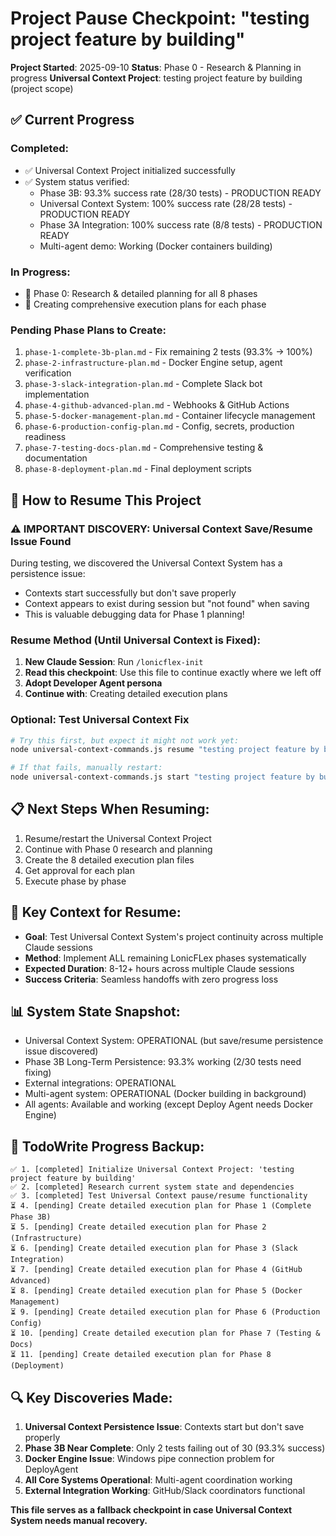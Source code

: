 # Project Pause Checkpoint: "testing project feature by building"

**Project Started**: 2025-09-10
**Status**: Phase 0 - Research & Planning in progress
**Universal Context Project**: testing project feature by building (project scope)

## ✅ Current Progress

### Completed:
- ✅ Universal Context Project initialized successfully 
- ✅ System status verified:
  - Phase 3B: 93.3% success rate (28/30 tests) - PRODUCTION READY
  - Universal Context System: 100% success rate (28/28 tests) - PRODUCTION READY  
  - Phase 3A Integration: 100% success rate (8/8 tests) - PRODUCTION READY
  - Multi-agent demo: Working (Docker containers building)

### In Progress:
- 🔄 Phase 0: Research & detailed planning for all 8 phases
- 🔄 Creating comprehensive execution plans for each phase

### Pending Phase Plans to Create:
1. `phase-1-complete-3b-plan.md` - Fix remaining 2 tests (93.3% → 100%)
2. `phase-2-infrastructure-plan.md` - Docker Engine setup, agent verification
3. `phase-3-slack-integration-plan.md` - Complete Slack bot implementation
4. `phase-4-github-advanced-plan.md` - Webhooks & GitHub Actions
5. `phase-5-docker-management-plan.md` - Container lifecycle management
6. `phase-6-production-config-plan.md` - Config, secrets, production readiness
7. `phase-7-testing-docs-plan.md` - Comprehensive testing & documentation
8. `phase-8-deployment-plan.md` - Final deployment scripts

## 🔄 How to Resume This Project

### ⚠️ **IMPORTANT DISCOVERY**: Universal Context Save/Resume Issue Found
During testing, we discovered the Universal Context System has a persistence issue:
- Contexts start successfully but don't save properly 
- Context appears to exist during session but "not found" when saving
- This is valuable debugging data for Phase 1 planning!

### **Resume Method** (Until Universal Context is Fixed):
1. **New Claude Session**: Run `/lonicflex-init` 
2. **Read this checkpoint**: Use this file to continue exactly where we left off
3. **Adopt Developer Agent persona**
4. **Continue with**: Creating detailed execution plans

### **Optional**: Test Universal Context Fix
```bash
# Try this first, but expect it might not work yet:
node universal-context-commands.js resume "testing project feature by building"

# If that fails, manually restart:
node universal-context-commands.js start "testing project feature by building" --project --vision="Complete LonicFLex system implementation with seamless context preservation - testing project continuity with 8 phases of development"
```

## 📋 Next Steps When Resuming:
1. Resume/restart the Universal Context Project
2. Continue with Phase 0 research and planning
3. Create the 8 detailed execution plan files
4. Get approval for each plan
5. Execute phase by phase

## 🧠 Key Context for Resume:
- **Goal**: Test Universal Context System's project continuity across multiple Claude sessions
- **Method**: Implement ALL remaining LonicFLex phases systematically
- **Expected Duration**: 8-12+ hours across multiple Claude sessions
- **Success Criteria**: Seamless handoffs with zero progress loss

## 📊 System State Snapshot:
- Universal Context System: OPERATIONAL (but save/resume persistence issue discovered)
- Phase 3B Long-Term Persistence: 93.3% working (2/30 tests need fixing)
- External integrations: OPERATIONAL 
- Multi-agent system: OPERATIONAL (Docker building in background)
- All agents: Available and working (except Deploy Agent needs Docker Engine)

## 💾 TodoWrite Progress Backup:
```
✅ 1. [completed] Initialize Universal Context Project: 'testing project feature by building'
✅ 2. [completed] Research current system state and dependencies  
✅ 3. [completed] Test Universal Context pause/resume functionality
⏳ 4. [pending] Create detailed execution plan for Phase 1 (Complete Phase 3B)
⏳ 5. [pending] Create detailed execution plan for Phase 2 (Infrastructure)
⏳ 6. [pending] Create detailed execution plan for Phase 3 (Slack Integration)
⏳ 7. [pending] Create detailed execution plan for Phase 4 (GitHub Advanced)
⏳ 8. [pending] Create detailed execution plan for Phase 5 (Docker Management)
⏳ 9. [pending] Create detailed execution plan for Phase 6 (Production Config)
⏳ 10. [pending] Create detailed execution plan for Phase 7 (Testing & Docs)
⏳ 11. [pending] Create detailed execution plan for Phase 8 (Deployment)
```

## 🔍 Key Discoveries Made:
1. **Universal Context Persistence Issue**: Contexts start but don't save properly
2. **Phase 3B Near Complete**: Only 2 tests failing out of 30 (93.3% success)
3. **Docker Engine Issue**: Windows pipe connection problem for DeployAgent  
4. **All Core Systems Operational**: Multi-agent coordination working
5. **External Integration Working**: GitHub/Slack coordinators functional

**This file serves as a fallback checkpoint in case Universal Context System needs manual recovery.**